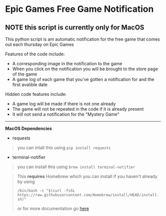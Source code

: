 # Epic Games Free Game Notification
**NOTE** this script is currently only for MacOS 
---
This python script is am automatic notification for the free game that comes out each thursday on Epic Games

Features of the code include:
- A corresponding image in the notification to the game
- When you click on the notification you will be brought to the store page of the game
- A game log of each game that you've gotten a notification for and the first avalible date

Hidden code features include:
- A game log will be made if there is not one already
- The game will not be repeated in the code if it is already present 
- It will not send a notification for the "Mystery Game"
---
**MacOS Dependencies**
- requests
> you can intall this using `pip install requests`
- terminal-notifier
> you can install this using `brew install terminal-notifier`

>This **requires** Homebrew which you can install if you haven't already by using 
>
>`/bin/bash -c "$(curl -fsSL https://raw.githubusercontent.com/Homebrew/install/HEAD/install.sh)"`
>
>or for more documentation go [here](https://brew.sh/)
